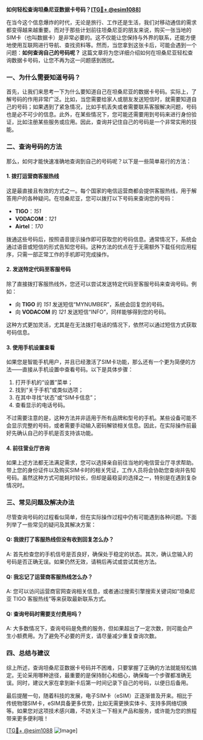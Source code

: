 **如何轻松查询坦桑尼亚数据卡号码？[[TG💪+ @esim1088](https://t.me/s/esim1088)]**

在当今这个信息爆炸的时代，无论是旅行、工作还是生活，我们对移动通信的需求都变得越来越重要。而对于那些计划前往坦桑尼亚的朋友来说，购买一张当地的SIM卡（也叫数据卡）是非常必要的。这不仅能让您保持与外界的联系，还能方便地使用互联网进行导航、查找资料等。然而，当您拿到这张卡后，可能会遇到一个问题：**如何查询自己的号码呢？** 这篇文章将为您详细介绍如何在坦桑尼亚轻松查询数据卡号码，让您不再为这一问题感到困扰。

### **一、为什么需要知道号码？**

首先，让我们来思考一下为什么要知道自己在坦桑尼亚的数据卡号码。实际上，了解号码的作用非常广泛。比如，当您需要给家人或朋友发送短信时，就需要知道自己的号码；如果遇到了紧急情况，比如手机丢失或者需要联系客服解决问题，号码也是必不可少的信息。此外，在某些情况下，您可能还需要用到号码来进行身份验证，比如注册某些服务或应用。因此，查询并记住自己的号码是一个非常实用的技能。

### **二、查询号码的方法**

那么，如何才能快速准确地查询到自己的号码呢？以下是一些简单易行的方法：

#### **1. 拨打运营商客服热线**

这是最直接且有效的方式之一。每个国家的电信运营商都会提供客服热线，用于解答用户的各种疑问。在坦桑尼亚，您可以拨打以下号码来查询您的号码：

- **TIGO**：*151*
- **VODACOM**：*121*
- **Airtel**：*170*

拨通这些号码后，按照语音提示操作即可获取您的号码信息。通常情况下，系统会通过语音或短信的形式告知您号码。这种方法的优点在于无需额外下载任何应用程序，只需一部正常工作的手机即可完成操作。

#### **2. 发送特定代码至客服号码**

除了直接拨打客服热线外，您还可以尝试发送特定代码至客服号码来查询号码。例如：

- 向 **TIGO** 的 *151* 发送短信“MYNUMBER”，系统会回复您的号码。
- 向 **VODACOM** 的 *121* 发送短信“INFO”，同样能够得到您的号码。

这种方式更加灵活，尤其是在无法拨打电话的情况下，依然可以通过短信方式获取号码信息。

#### **3. 使用手机设置查看**

如果您是智能手机用户，并且已经激活了SIM卡功能，那么还有一个更为简便的方法——直接从手机设置中查看号码。以下是具体步骤：

1. 打开手机的“设置”菜单；
2. 找到“关于手机”或类似选项；
3. 在其中寻找“状态”或“SIM卡信息”；
4. 查看显示的电话号码。

不过需要注意的是，这种方法并非适用于所有品牌和型号的手机。某些设备可能不会显示完整的号码，或者需要手动输入密码解锁相关信息。因此，在实际操作前最好先确认自己的手机是否支持该功能。

#### **4. 前往营业厅咨询**

如果上述方法都无法满足需求，您可以选择亲自前往当地的电信营业厅寻求帮助。带上您的身份证件以及购买SIM卡时的相关凭证，工作人员将会协助您查询并告知号码。虽然这种方式可能耗时较长，但却是最稳妥的选择之一，特别是在遇到复杂情况时。

### **三、常见问题及解决办法**

尽管查询号码的过程看似简单，但在实际操作过程中仍有可能遇到各种问题。下面列举了一些常见的疑问及其解决方案：

#### **Q: 我拨打了客服热线但没有收到回复怎么办？**
A: 首先检查您的手机信号是否良好，确保处于稳定的状态。其次，确认您输入的号码是否正确无误。如果仍然无效，请稍后再试或尝试其他方法。

#### **Q: 我忘记了运营商客服热线怎么办？**
A: 您可以访问运营商官网查询相关信息，或者通过搜索引擎搜索关键词如“坦桑尼亚 TIGO 客服热线”等来获取最新联系方式。

#### **Q: 查询号码时需要支付费用吗？**
A: 大多数情况下，查询号码是免费的服务，但如果超出了一定次数，则可能会产生小额费用。为了避免不必要的开支，请尽量减少重复查询次数。

### **四、总结与建议**

综上所述，查询坦桑尼亚数据卡号码并不困难，只要掌握了正确的方法就能轻松搞定。无论采用哪种途径，最重要的是保持耐心和细心，确保每一个步骤都准确无误。同时，建议大家在拿到新卡后第一时间记录下自己的号码，以便日后备用。

最后提醒一句，随着科技的发展，电子SIM卡（eSIM）正逐渐普及开来。相比于传统物理SIM卡，eSIM具备更多优势，比如无需更换实体卡、支持多网络切换等。如果您对这项技术感兴趣，不妨关注一下相关产品和服务，或许能为您的旅程带来更多便利哦！

[[TG💪+ @esim1088](https://t.me/s/esim1088) ![Image](https://i.postimg.cc/4NQfJmqS/Snipaste-2025-05-13-00-14-12.png)]